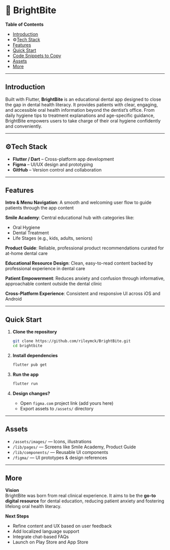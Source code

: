 # 🦷 BrightBite

**Table of Contents**  
- [Introduction](#-introduction)  
- ⚙[Tech Stack](#-tech-stack)  
- [Features](#-features)  
- [Quick Start](#-quick-start)  
- [Code Snippets to Copy](#-code-snippets-to-copy)  
- [Assets](#-assets)  
- [More](#-more)

---

## Introduction  
Built with Flutter, **BrightBite** is an educational dental app designed to close the gap in dental health literacy. It provides patients with clear, engaging, and accessible oral health information beyond the dentist’s office. From daily hygiene tips to treatment explanations and age-specific guidance, BrightBite empowers users to take charge of their oral hygiene confidently and conveniently.

---

## ⚙Tech Stack  
- **Flutter / Dart** – Cross-platform app development  
- **Figma** – UI/UX design and prototyping  
- **GitHub** – Version control and collaboration  

---

## Features  
**Intro & Menu Navigation**: A smooth and welcoming user flow to guide patients through the app content  

**Smile Academy**: Central educational hub with categories like:
- Oral Hygiene
- Dental Treatment
- Life Stages (e.g., kids, adults, seniors)

**Product Guide**: Reliable, professional product recommendations curated for at-home dental care  

**Educational Resource Design**: Clean, easy-to-read content backed by professional experience in dental care  

**Patient Empowerment**: Reduces anxiety and confusion through informative, approachable content outside the dental clinic  

**Cross-Platform Experience**: Consistent and responsive UI across iOS and Android

---

## Quick Start  
1. **Clone the repository**  
   ```bash
   git clone https://github.com/rileymck/BrightBite.git
   cd brightbite
   ```

2. **Install dependencies**  
   ```bash
   flutter pub get
   ```

3. **Run the app**  
   ```bash
   flutter run
   ```

4. **Design changes?**  
   - Open `figma.com` project link (add yours here)  
   - Export assets to `/assets/` directory  

---

## Assets  
- `/assets/images/` — Icons, illustrations  
- `/lib/pages/` — Screens like Smile Academy, Product Guide  
- `/lib/components/` — Reusable UI components  
- `/figma/` — UI prototypes & design references

---

## More  
**Vision**  
BrightBite was born from real clinical experience. It aims to be the **go-to digital resource** for dental education, reducing patient anxiety and fostering lifelong oral health literacy.

**Next Steps**  
- Refine content and UX based on user feedback  
- Add localized language support  
- Integrate chat-based FAQs  
- Launch on Play Store and App Store
